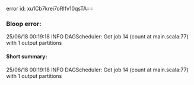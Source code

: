 error id: xu1Cb7krei7oRIfv10qsTA==
### Bloop error:

25/06/18 00:19:18 INFO DAGScheduler: Got job 14 (count at main.scala:77) with 1 output partitions
#### Short summary: 

25/06/18 00:19:18 INFO DAGScheduler: Got job 14 (count at main.scala:77) with 1 output partitions